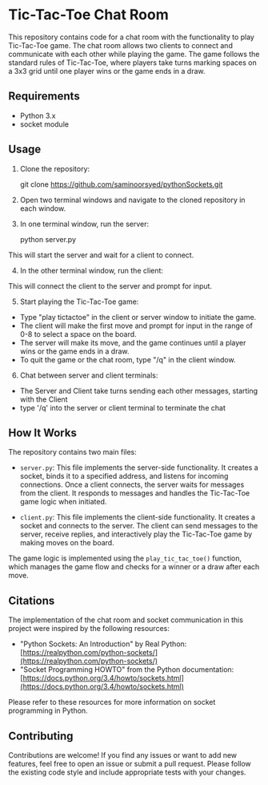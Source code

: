 # Tic-Tac-Toe Chat Room

This repository contains code for a chat room with the functionality to play Tic-Tac-Toe game. The chat room allows two clients to connect and communicate with each other while playing the game. The game follows the standard rules of Tic-Tac-Toe, where players take turns marking spaces on a 3x3 grid until one player wins or the game ends in a draw.

## Requirements

- Python 3.x
- socket module

## Usage

1. Clone the repository:
    
    git clone https://github.com/saminoorsyed/pythonSockets.git

2. Open two terminal windows and navigate to the cloned repository in each window.

3. In one terminal window, run the server:

    python server.py

This will start the server and wait for a client to connect.

4. In the other terminal window, run the client:


This will connect the client to the server and prompt for input.

5. Start playing the Tic-Tac-Toe game:

- Type "play tictactoe" in the client or server window to initiate the game.
- The client will make the first move and prompt for input in the range of 0-8 to select a space on the board.
- The server will make its move, and the game continues until a player wins or the game ends in a draw.
- To quit the game or the chat room, type "/q" in the client window.

6. Chat between server and client terminals:

- The Server and Client take turns sending each other messages, starting with the Client
- type '/q' into the server or client terminal to terminate the chat

## How It Works

The repository contains two main files:

- `server.py`: This file implements the server-side functionality. It creates a socket, binds it to a specified address, and listens for incoming connections. Once a client connects, the server waits for messages from the client. It responds to messages and handles the Tic-Tac-Toe game logic when initiated.

- `client.py`: This file implements the client-side functionality. It creates a socket and connects to the server. The client can send messages to the server, receive replies, and interactively play the Tic-Tac-Toe game by making moves on the board.

The game logic is implemented using the `play_tic_tac_toe()` function, which manages the game flow and checks for a winner or a draw after each move.

## Citations

The implementation of the chat room and socket communication in this project were inspired by the following resources:

- "Python Sockets: An Introduction" by Real Python: [https://realpython.com/python-sockets/](https://realpython.com/python-sockets/)
- "Socket Programming HOWTO" from the Python documentation: [https://docs.python.org/3.4/howto/sockets.html](https://docs.python.org/3.4/howto/sockets.html)

Please refer to these resources for more information on socket programming in Python.

## Contributing

Contributions are welcome! If you find any issues or want to add new features, feel free to open an issue or submit a pull request. Please follow the existing code style and include appropriate tests with your changes.


